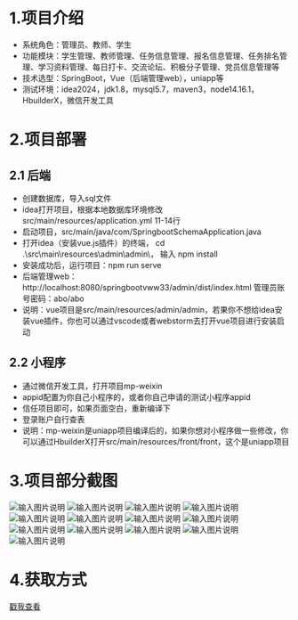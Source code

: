 # 1.项目介绍
- 系统角色：管理员、教师、学生
- 功能模块：学生管理、教师管理、任务信息管理、报名信息管理、任务排名管理、学习资料管理、每日打卡、交流论坛、积极分子管理、党员信息管理等
- 技术选型：SpringBoot，Vue（后端管理web），uniapp等
- 测试环境：idea2024，jdk1.8，mysql5.7，maven3，node14.16.1，HbuilderX，微信开发工具
# 2.项目部署
## 2.1 后端
- 创建数据库，导入sql文件
- idea打开项目，根据本地数据库环境修改src/main/resources/application.yml 11-14行
- 启动项目，src/main/java/com/SpringbootSchemaApplication.java
- 打开idea（安装vue.js插件）的终端， cd .\src\main\resources\admin\admin\， 输入 npm install
- 安装成功后，运行项目：npm run serve
- 后端管理web：http://localhost:8080/springbootvww33/admin/dist/index.html   管理员账号密码：abo/abo
- 说明：vue项目是src/main/resources/admin/admin，若果你不想给idea安装vue插件，你也可以通过vscode或者webstorm去打开vue项目进行安装启动
## 2.2 小程序
- 通过微信开发工具，打开项目mp-weixin
- appid配置为你自己小程序的，或者你自己申请的测试小程序appid
- 信任项目即可，如果页面空白，重新编译下
- 登录账户自行查表
- 说明：mp-weixin是uniapp项目编译后的，如果你想对小程序做一些修改，你可以通过HbuilderX打开src/main/resources/front/front，这个是uniapp项目
# 3.项目部分截图
![输入图片说明](1.png)
![输入图片说明](2.png)
![输入图片说明](3.png)
![输入图片说明](4.png)
![输入图片说明](5.png)
![输入图片说明](6.png)
![输入图片说明](7.png)
![输入图片说明](8.png)
![输入图片说明](9.png)
![输入图片说明](91.png)
![输入图片说明](92.png)
![输入图片说明](93.png)
![输入图片说明](94.png)

# 4.获取方式
[戳我查看](https://gitee.com/aven999/mall)
